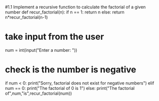 #1.1 Implement a recursive function to calculate the factorial of a given number 
def recur_factorial(n): 
 if n == 1: 
   return n 
 else: 
   return n*recur_factorial(n-1) 
# take input from the user 
num = int(input("Enter a number: ")) 
# check is the number is negative 
if num < 0:
    print("Sorry, factorial does not exist for negative numbers")
elif num == 0: 
    print("The factorial of 0 is 1")
else: 
   print("The factorial of",num,"is",recur_factorial(num))
